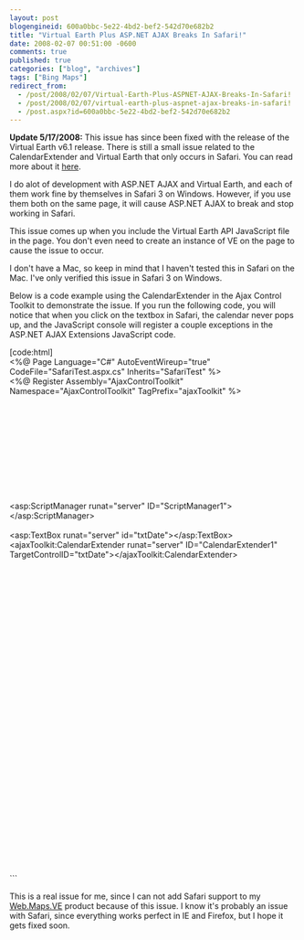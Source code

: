 ```yaml
---
layout: post
blogengineid: 600a0bbc-5e22-4bd2-bef2-542d70e682b2
title: "Virtual Earth Plus ASP.NET AJAX Breaks In Safari!"
date: 2008-02-07 00:51:00 -0600
comments: true
published: true
categories: ["blog", "archives"]
tags: ["Bing Maps"]
redirect_from: 
  - /post/2008/02/07/Virtual-Earth-Plus-ASPNET-AJAX-Breaks-In-Safari!
  - /post/2008/02/07/virtual-earth-plus-aspnet-ajax-breaks-in-safari!
  - /post.aspx?id=600a0bbc-5e22-4bd2-bef2-542d70e682b2
---
```

<!-- more -->

**Update 5/17/2008:** This issue has since been fixed with the release of the Virtual Earth v6.1 release. There is still a small issue related to the CalendarExtender and Virtual Earth that only occurs in Safari. You can read more about it <a href="/post.aspx?id=c75cbc89-6abf-4869-914d-6176bb6c7736">here</a>.

 

I do alot of development with ASP.NET AJAX and Virtual Earth, and each of them work fine by themselves in Safari 3 on Windows. However, if you use them both on the same page, it will cause ASP.NET AJAX to break and stop working in Safari.

This issue comes up when you include the Virtual Earth API JavaScript file in the page. You don't even need to create an instance of VE on the page to cause the issue to occur.

I don't have a Mac, so keep in mind that I haven't tested this in Safari on the Mac. I've only verified this issue in Safari 3 on Windows.

Below is a code example using the CalendarExtender in the Ajax Control Toolkit to demonstrate the issue. If you run the following code, you will notice that when you click on the textbox in Safari, the calendar never pops up, and the JavaScript console will register a couple exceptions in the ASP.NET AJAX Extensions JavaScript code.

[code:html]<br /> <%@ Page Language="C#" AutoEventWireup="true" CodeFile="SafariTest.aspx.cs" Inherits="SafariTest" %><br /> <%@ Register Assembly="AjaxControlToolkit" Namespace="AjaxControlToolkit" TagPrefix="ajaxToolkit" %><br /> <!DOCTYPE html PUBLIC "-//W3C//DTD XHTML 1.0 Transitional//EN" "http://www.w3.org/TR/xhtml1/DTD/xhtml1-transitional.dtd"><br /> <html xmlns="http://www.w3.org/1999/xhtml"><br /> <head runat="server"><br /> <title>Untitled Page</title><br /> <meta http-equiv="Content-Type" content="text/html; charset=utf-8"><br /> <script type="text/javascript" src="http://dev.virtualearth.net/mapcontrol/mapcontrol.ashx?v=6" mce_src="http://dev.virtualearth.net/mapcontrol/mapcontrol.ashx?v=6"></script><br /> <script type="text/javascript"> var map = null; function GetMap() { map = new VEMap('myMap'); map.LoadMap(); } </script><br /> </head><br /> <body onload="GetMap();"><br /> <form id="form1" runat="server"><br /> <asp:ScriptManager runat="server" ID="ScriptManager1"></asp:ScriptManager><br /> <div><br /> <asp:TextBox runat="server" id="txtDate"></asp:TextBox><br /> <ajaxToolkit:CalendarExtender runat="server" ID="CalendarExtender1" TargetControlID="txtDate"></ajaxToolkit:CalendarExtender><br /> <br /><br /><br /> <div id='myMap' style="position:relative; width:400px; height:400px;"></div><br /> </div><br /> </form><br /> </body><br /> </html><br /> ```

This is a real issue for me, since I can not add Safari support to my <a href="http://simplovation.com/Page/WebMapsVE.aspx">Web.Maps.VE</a> product because of this issue. I know it's probably an issue with Safari, since everything works perfect in IE and Firefox, but I hope it gets fixed soon.
